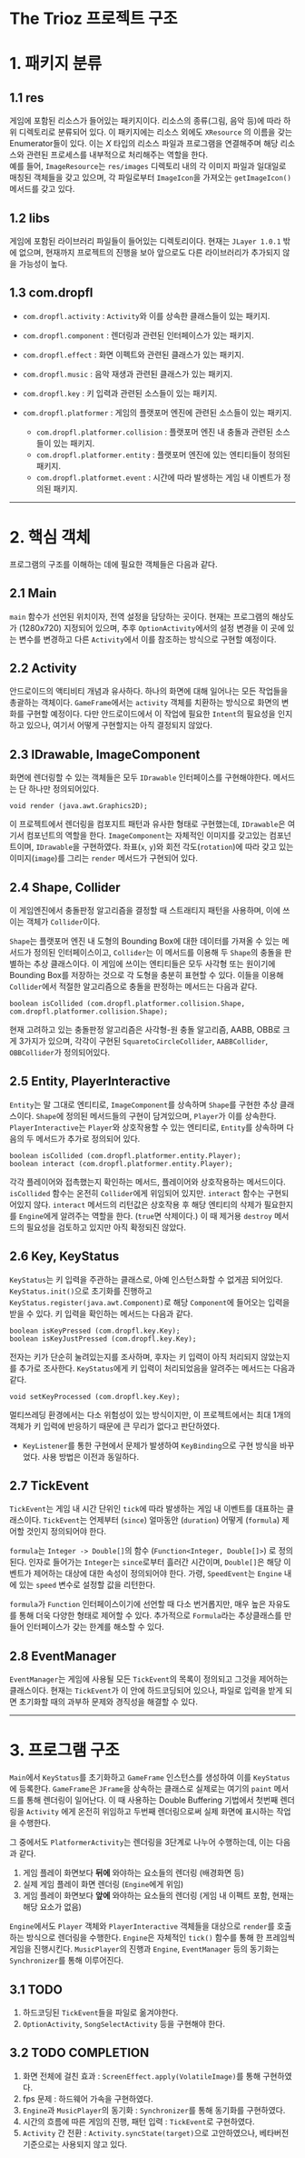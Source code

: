 The Trioz 프로젝트 구조
=================================
# 1. 패키지 분류

## 1.1 res
게임에 포함된 리소스가 들어있는 패키지이다. 리소스의 종류(그림, 음악 등)에 따라 하위 디렉토리로 분류되어 있다. 이 패키지에는 리소스 외에도 `XResource` 의 이름을 갖는 Enumerator들이 있다. 이는 *X* 타입의 리소스 파일과 프로그램을 연결해주며 해당 리소스와 관련된 프로세스를 내부적으로 처리해주는 역할을 한다.   
예를 들어, `ImageResource`는 `res/images` 디렉토리 내의 각 이미지 파일과 일대일로 매칭된 객체들을 갖고 있으며, 각 파일로부터 `ImageIcon`을 가져오는 `getImageIcon()` 메서드를 갖고 있다.

## 1.2 libs
게임에 포함된 라이브러리 파일들이 들어있는 디렉토리이다. 현재는 `JLayer 1.0.1` 밖에 없으며, 현재까지 프로젝트의 진행을 보아 앞으로도 다른 라이브러리가 추가되지 않을 가능성이 높다.

## 1.3 com.dropfl
* `com.dropfl.activity` : `Activity`와 이를 상속한 클래스들이 있는 패키지.

* `com.dropfl.component` : 렌더링과 관련된 인터페이스가 있는 패키지.

* `com.dropfl.effect` : 화면 이펙트와 관련된 클래스가 있는 패키지.

* `com.dropfl.music` : 음악 재생과 관련된 클래스가 있는 패키지.

* `com.dropfl.key` : 키 입력과 관련된 소스들이 있는 패키지.

* `com.dropfl.platformer` : 게임의 플랫포머 엔진에 관련된 소스들이 있는 패키지.
    - `com.dropfl.platformer.collision` : 플랫포머 엔진 내 충돌과 관련된 소스들이 있는 패키지.
    - `com.dropfl.platformer.entity` : 플랫포머 엔진에 있는 엔티티들이 정의된 패키지.
    - `com.dropfl.platformet.event` : 시간에 따라 발생하는 게임 내 이벤트가 정의된 패키지. 
***
# 2. 핵심 객체
프로그램의 구조를 이해하는 데에 필요한 객체들은 다음과 같다.

## 2.1 Main
`main` 함수가 선언된 위치이자, 전역 설정을 담당하는 곳이다. 현재는 프로그램의 해상도가 (1280x720) 지정되어 있으며, 추후 `OptionActivity`에서의 설정 변경을 이 곳에 있는 변수를 변경하고 다른 `Activity`에서 이를 참조하는 방식으로 구현할 예정이다.

## 2.2 Activity
안드로이드의 액티비티 개념과 유사하다. 하나의 화면에 대해 일어나는 모든 작업들을 총괄하는 객체이다. `GameFrame`에서는 `activity` 객체를 치환하는 방식으로 화면의 변화를 구현할 예정이다. 다만 안드로이드에서 이 작업에 필요한 `Intent`의 필요성을 인지하고 있으나, 여기서 어떻게 구현할지는 아직 결정되지 않았다.

## 2.3 IDrawable, ImageComponent
화면에 렌더링할 수 있는 객체들은 모두 `IDrawable` 인터페이스를 구현해야한다. 메서드는 단 하나만 정의되어있다.

	void render (java.awt.Graphics2D);
이 프로젝트에서 렌더링을 컴포지트 패턴과 유사한 형태로 구현했는데, `IDrawable`은 여기서 컴포넌트의 역할을 한다.
`ImageComponent`는 자체적인 이미지를 갖고있는 컴포넌트이며, `IDrawable`을 구현하였다. 좌표(`x`, `y`)와 회전 각도(`rotation`)에 따라 갖고 있는 이미지(`image`)를 그리는 `render` 메서드가 구현되어 있다.

## 2.4 Shape, Collider
이 게임엔진에서 충돌판정 알고리즘을 결정할 때 스트래티지 패턴을 사용하며, 이에 쓰이는 객체가 `Collider`이다.

`Shape`는 플랫포머 엔진 내 도형의 Bounding Box에 대한 데이터를 가져올 수 있는 메서드가 정의된 인터페이스이고, `Collider`는 이 메서드를 이용해 두 `Shape`의 충돌을 판별하는 추상 클래스이다. 이 게임에 쓰이는 엔티티들은 모두 사각형 또는 원이기에 Bounding Box를 저장하는 것으로 각 도형을 충분히 표현할 수 있다. 이들을 이용해 `Collider`에서 적절한 알고리즘으로 충돌을 판정하는 메서드는 다음과 같다.

	boolean isCollided (com.dropfl.platformer.collision.Shape, com.dropfl.platformer.collision.Shape);

현재 고려하고 있는 충돌판정 알고리즘은 사각형-원 충돌 알고리즘, AABB, OBB로 크게 3가지가 있으며, 각각이 구현된 `SquaretoCircleCollider`, `AABBCollider`, `OBBCollider`가 정의되어있다.

## 2.5 Entity, PlayerInteractive
`Entity`는 말 그대로 엔티티로, `ImageComponent`를 상속하며 `Shape`를 구현한 추상 클래스이다. `Shape`에 정의된 메서드들의 구현이 담겨있으며, `Player`가 이를 상속한다. `PlayerInteractive`는 `Player`와 상호작용할 수 있는 엔티티로, `Entity`를 상속하며 다음의 두 메서드가 추가로 정의되어 있다.

	boolean isCollided (com.dropfl.platformer.entity.Player);
	boolean interact (com.dropfl.platformer.entity.Player);
각각 플레이어와 접촉했는지 확인하는 메서드, 플레이어와 상호작용하는 메서드이다. `isCollided` 함수는 온전히 `Collider`에게 위임되어 있지만. `interact` 함수는 구현되어있지 않다. `interact` 메서드의 리턴값은 상호작용 후 해당 엔티티의 삭제가 필요한지를 `Engine`에게 알려주는 역할을 한다. (`true`면 삭제이다.) 이 때 제거용 `destroy` 메서드의 필요성을 검토하고 있지만 아직 확정되진 않았다.

## 2.6 Key, KeyStatus
`KeyStatus`는 키 입력을 주관하는 클래스로, 아예 인스턴스화할 수 없게끔 되어있다. `KeyStatus.init()`으로 초기화를 진행하고 `KeyStatus.register(java.awt.Component)`로 해당 `Component`에 들어오는 입력을 받을 수 있다. 키 입력을 확인하는 메서드는 다음과 같다.

	boolean isKeyPressed (com.dropfl.key.Key);
	boolean isKeyJustPressed (com.dropfl.key.Key);
전자는 키가 단순히 눌려있는지를 조사하며, 후자는 키 입력이 아직 처리되지 않았는지를 추가로 조사한다. `KeyStatus`에게 키 입력이 처리되었음을 알려주는 메서드는 다음과 같다.

	void setKeyProcessed (com.dropfl.key.Key);
멀티쓰레딩 환경에서는 다소 위험성이 있는 방식이지만, 이 프로젝트에서는 최대 1개의 객체가 키 입력에 반응하기 때문에 큰 무리가 없다고 판단하였다.

- `KeyListener`를 통한 구현에서 문제가 발생하여 `KeyBinding`으로 구현 방식을 바꾸었다. 사용 방법은 이전과 동일하다.

## 2.7 TickEvent
`TickEvent`는 게임 내 시간 단위인 `tick`에 따라 발생하는 게임 내 이벤트를 대표하는 클래스이다. `TickEvent`는 언제부터 (`since`) 얼마동안 (`duration`) 어떻게 (`formula`) 제어할 것인지 정의되어야 한다.

`formula`는 `Integer -> Double[]`의 함수 (`Function<Integer, Double[]>`) 로 정의된다. 인자로 들어가는 `Integer`는 `since`로부터 흘러간 시간이며, `Double[]`은 해당 이벤트가 제어하는 대상에 대한 속성이 정의되어야 한다. 가령, `SpeedEvent`는 `Engine` 내에 있는 `speed` 변수로 설정할 값을 리턴한다.

`formula`가 `Function` 인터페이스이기에 선언할 때 다소 번거롭지만, 매우 높은 자유도를 통해 더욱 다양한 형태로 제어할 수 있다. 추가적으로 `Formula`라는 추상클래스를 만들어 인터페이스가 갖는 한계를 해소할 수 있다.

## 2.8 EventManager
`EventManager`는 게임에 사용될 모든 `TickEvent`의 목록이 정의되고 그것을 제어하는 클래스이다. 현재는 `TickEvent`가 이 안에 하드코딩되어 있으나, 파일로 입력을 받게 되면 초기화할 때의 과부하 문제와 경직성을 해결할 수 있다.


***
# 3. 프로그램 구조
`Main`에서 `KeyStatus`를 초기화하고 `GameFrame` 인스턴스를 생성하여 이를 `KeyStatus`에 등록한다. `GameFrame`은 `JFrame`을 상속하는 클래스로 실제로는 여기의 `paint` 메서드를 통해 렌더링이 일어난다. 이 때 사용하는 Double Buffering 기법에서 첫번째 렌더링을 `Activity` 에게 온전히 위임하고 두번째 렌더링으로써 실제 화면에 표시하는 작업을 수행한다.

그 중에서도 `PlatformerActivity`는 렌더링을 3단계로 나누어 수행하는데, 이는 다음과 같다.
1. 게임 플레이 화면보다 **뒤에** 와야하는 요소들의 렌더링 (배경화면 등)
2. 실제 게임 플레이 화면 렌더링 (`Engine`에게 위임)
3. 게임 플레이 화면보다 **앞에** 와야하는 요소들의 렌더링 (게임 내 이펙트 포함, 현재는 해당 요소가 없음)

`Engine`에서도 `Player` 객체와 `PlayerInteractive` 객체들을 대상으로 `render`를 호출하는 방식으로 렌더링을 수행한다. `Engine`은 자체적인 `tick()` 함수를 통해 한 프레임씩 게임을 진행시킨다. `MusicPlayer`의 진행과 `Engine`, `EventManager` 등의 동기화는 `Synchronizer`를 통해 이루어진다.

## 3.1 TODO
1. 하드코딩된 `TickEvent`들을 파일로 옮겨야한다.
2. `OptionActivity`, `SongSelectActivity` 등을 구현해야 한다.

## 3.2 TODO COMPLETION
1. 화면 전체에 걸친 효과 : `ScreenEffect.apply(VolatileImage)`를 통해 구현하였다.
2. fps 문제 : 하드웨어 가속을 구현하였다.
3. `Engine`과 `MusicPlayer`의 동기화 : `Synchronizer`를 통해 동기화를 구현하였다.
4. 시간의 흐름에 따른 게임의 진행, 패턴 입력 : `TickEvent`로 구현하였다.
5. `Activity` 간 전환 : `Activity.syncState(target)`으로 고안하였으나, 베타버전 기준으로는 사용되지 않고 있다.
